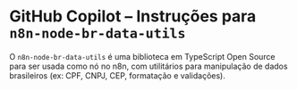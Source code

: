 # GitHub Copilot – Instruções para `n8n-node-br-data-utils`

O `n8n-node-br-data-utils` é uma biblioteca em TypeScript Open Source para ser usada como nó no n8n, com utilitários para manipulação de dados brasileiros (ex: CPF, CNPJ, CEP, formatação e validações).